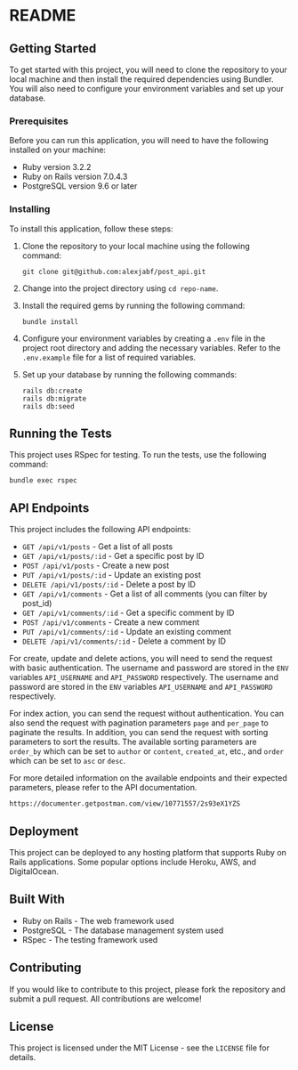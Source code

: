 # README

## Getting Started

To get started with this project, you will need to clone the repository to your local machine and then install the required dependencies using Bundler. You will also need to configure your environment variables and set up your database.

### Prerequisites

Before you can run this application, you will need to have the following installed on your machine:

- Ruby version 3.2.2
- Ruby on Rails version 7.0.4.3
- PostgreSQL version 9.6 or later

### Installing

To install this application, follow these steps:

1. Clone the repository to your local machine using the following command:

   ```
   git clone git@github.com:alexjabf/post_api.git
   ```

2. Change into the project directory using `cd repo-name`.

3. Install the required gems by running the following command:

   ```
   bundle install
   ```

4. Configure your environment variables by creating a `.env` file in the project root directory and adding the necessary variables. Refer to the `.env.example` file for a list of required variables.

5. Set up your database by running the following commands:

   ```
   rails db:create
   rails db:migrate
   rails db:seed
   ```

## Running the Tests

This project uses RSpec for testing. To run the tests, use the following command:

```
bundle exec rspec
```

## API Endpoints

This project includes the following API endpoints:

- `GET /api/v1/posts` - Get a list of all posts
- `GET /api/v1/posts/:id` - Get a specific post by ID
- `POST /api/v1/posts` - Create a new post
- `PUT /api/v1/posts/:id` - Update an existing post
- `DELETE /api/v1/posts/:id` - Delete a post by ID
- `GET /api/v1/comments` - Get a list of all comments (you can filter by post_id)
- `GET /api/v1/comments/:id` - Get a specific comment by ID
- `POST /api/v1/comments` - Create a new comment
- `PUT /api/v1/comments/:id` - Update an existing comment
- `DELETE /api/v1/comments/:id` - Delete a comment by ID

For create, update and delete actions, you will need to send the request with basic authentication. 
The username and password are stored in the `ENV` variables `API_USERNAME` and `API_PASSWORD` respectively.
The username and password are stored in the `ENV` variables `API_USERNAME` and `API_PASSWORD` respectively.

For index action, you can send the request without authentication. You can also send the request with 
pagination parameters `page` and `per_page` to paginate the results. In addition, you can send the request with
sorting parameters to sort the results. The available sorting parameters are `order_by` which can be set to `author` or 
`content`, `created_at`, etc., and `order` which can be set to `asc` or `desc`.

For more detailed information on the available endpoints and their expected parameters, please refer to the API documentation.
```
https://documenter.getpostman.com/view/10771557/2s93eX1YZS
```
## Deployment

This project can be deployed to any hosting platform that supports Ruby on Rails applications. Some popular options include Heroku, AWS, and DigitalOcean.

## Built With

- Ruby on Rails - The web framework used
- PostgreSQL - The database management system used
- RSpec - The testing framework used

## Contributing

If you would like to contribute to this project, please fork the repository and submit a pull request. All contributions are welcome!

## License

This project is licensed under the MIT License - see the `LICENSE` file for details.
